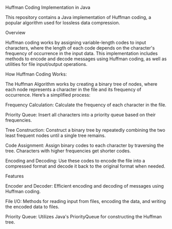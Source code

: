   Huffman Coding Implementation in Java

This repository contains a Java implementation of Huffman coding, a popular algorithm used for lossless data compression.

Overview

Huffman coding works by assigning variable-length codes to input characters, where the length of each code depends on the character's frequency of occurrence in the input data. This implementation includes methods to encode and decode messages using Huffman coding, as well as utilities for file input/output operations.


  How Huffman Coding Works:


The Huffman Algorithm works by creating a binary tree of nodes, where each node represents a character in the file and its frequency of occurrence. Here’s a simplified process:

Frequency Calculation: Calculate the frequency of each character in the file.

Priority Queue: Insert all characters into a priority queue based on their frequencies.

Tree Construction: Construct a binary tree by repeatedly combining the two least frequent nodes until a single tree remains.

Code Assignment: Assign binary codes to each character by traversing the tree. Characters with higher frequencies get shorter codes.

Encoding and Decoding: Use these codes to encode the file into a compressed format and decode it back to the original format when needed.



  Features

Encoder and Decoder: Efficient encoding and decoding of messages using Huffman coding.

File I/O: Methods for reading input from files, encoding the data, and writing the encoded data to files.

Priority Queue: Utilizes Java's PriorityQueue for constructing the Huffman tree.
